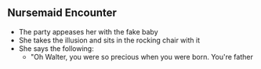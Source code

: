 ## Nursemaid Encounter
- The party appeases her with the fake baby
- She takes the illusion and sits in the rocking chair with it
- She says the following:
	- "Oh Walter, you were so precious when you were born. You're father